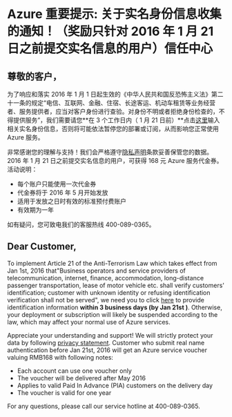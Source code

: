 <properties
	pageTitle=""
    description="Azure 重要提示: 关于实名身份信息收集的通知！（奖励只针对 2016 年 1 月 21 日之前提交实名信息的用户）信任中心 |Azure"
    services=""
    documentationCenter=""
    authors=""
    manager=""
    editor=""
    tags=""/>
	
<tags ms.service="announcement" ms.date="" wacn.date="" wacn.lang="cn"/>

# Azure 重要提示: 关于实名身份信息收集的通知！（奖励只针对 2016 年 1 月 21 日之前提交实名信息的用户）信任中心
## 尊敬的客户，
 
为了响应和落实 2016 年 1 月 1 日起生效的《中华人民共和国反恐怖主义法》第二十一条的规定“电信、互联网、金融、住宿、长途客运、机动车租赁等业务经营者、服务提供者，应当对客户身份进行查验。对身份不明或者拒绝身份检查的，不得提供服务”，我们需要请您**在 3 个工作日内（ 1 月 21 日前）**点击[这里](https://support.windowsazure.cn/zh-cn/support/identity-auth)输入相关实名身份信息，否则将可能依法暂停您的部署或订阅，从而影响您正常使用 Azure 服务。

非常感谢您的理解与支持！我们会严格遵守[隐私声明](/support/legal/privacy-statement)条款妥善保管您的数据。2016 年 1 月 21 日之前提交实名信息的用户，可获得 168 元 Azure 服务代金券。活动说明：

* 每个账户只能使用一次代金券
* 代金券将于 2016 年 5 月开始发放
* 适用于发放之日时有效的标准预付费账户
* 有效期为一年

如有疑问，您可致电我们的客服热线 400-089-0365。

## Dear Customer,

To implement Article 21 of the Anti-Terrorism Law which takes effect from Jan 1st, 2016 that"Business operators and service providers of telecommunication, internet, finance, accommodation, long-distance passenger transportation, lease of motor vehicle etc. shall verify customers' identification; customer with unknown identity or refusing identification verification shall not be served", we need you to click [here](https://support.windowsazure.cn/zh-cn/support/identity-auth) to provide identification information **within 3 business days (by Jan 21st )**. Otherwise, your deployment or subscription will likely be suspended according to the law, which may affect your normal use of Azure services.

Appreciate your understanding and support! We will strictly protect your data by following [privacy statement](/support/legal/privacy-statement). Customer who submit real name authentication before Jan 21st, 2016 will get an Azure service voucher valuing RMB168 with following notes:

* Each account can use one voucher only
* The voucher will be delivered after May 2016
* Applies to valid Paid In Advance (PIA) customers on the delivery day
* The voucher is valid for one year

For any questions, please call our service hotline at 400-089-0365.
